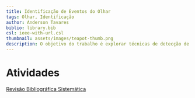 ```yaml
---
title: Identificação de Eventos do Olhar
tags: Olhar, Identificação
author: Anderson Tavares
biblio: library.bib
csl: ieee-with-url.csl
thumbnail: assets/images/teapot-thumb.png
description: O objetivo do trabalho é explorar técnicas de detecção de eventos do olhar.
---
```


# Atividades

[Revisão Bibliográfica Sistemática](2013-11-28-rbs.html)